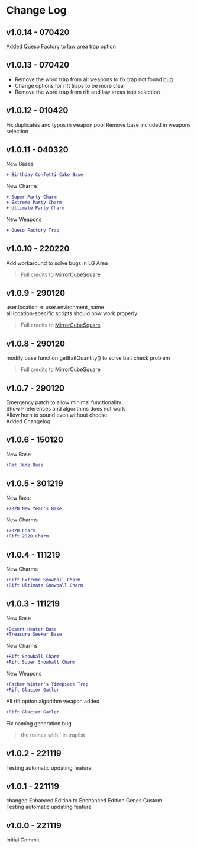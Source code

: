 # Change Log
## v1.0.14 - 070420
Added Queso Factory to law area trap option

## v1.0.13 - 070420
- Remove the word trap from all weapons to fix trap not found bug
- Change options for rift traps to be more clear
- Remove the word trap from rift and law areas trap selection

## v1.0.12 - 010420
Fix duplicates and typos in weapon pool
Remove base included in weapons selection

## v1.0.11 - 040320
New Bases
```diff
+ Birthday Confetti Cake Base
```
New Charms
```diff
+ Super Party Charm
+ Extreme Party Charm
+ Ultimate Party Charm
```
New Weapons
```diff
+ Queso Factory Trap
```

## v1.0.10 - 220220
Add workaround to solve bugs in LG Area  
> Full credits to [MirrorCubeSquare](https://github.com/MirrorCubeSquare)

## v1.0.9 - 290120
user.location => user.environment_name  
all location-specific scripts should now work properly  
> Full credits to [MirrorCubeSquare](https://github.com/MirrorCubeSquare)

## v1.0.8 - 290120
modify base function getBaitQuantity() to solve bait check problem  
> Full credits to [MirrorCubeSquare](https://github.com/MirrorCubeSquare)

## v1.0.7 - 290120
Emergency patch to allow minimal functionality.  
Show Preferences and algorithms does not work  
Allow horn to sound even without cheese  
Added Changelog.

## v1.0.6 - 150120
New Base
```diff
+Rat Jade Base
```
## v1.0.5 - 301219
New Base
```diff
+2020 New Year's Base
```
New Charms
```diff
+2020 Charm
+Rift 2020 Charm
```
## v1.0.4 - 111219
New Charms
```diff
+Rift Extreme Snowball Charm
+Rift Ultimate Snowball Charm
```
## v1.0.3 - 111219
New Base
```diff
+Desert Heater Base
+Treasure Seeker Base
```
New Charms
```diff
+Rift Snowball Charm
+Rift Super Snowball Charm
```
New Weapons
```diff
+Father Winter's Timepiece Trap
+Rift Glacier Gatler
```
All rift option algorithm weapon added
```diff
+Rift Glacier Gatler
```
Fix naming generation bug  
> the names with ' in traplist

## v1.0.2 - 221119
Testing automatic updating feature

## v1.0.1 - 221119
changed Enhanced Edition to Enchanced Edition Genes Custom  
Testing automatic updating feature

## v1.0.0 - 221119
Initial Commit
